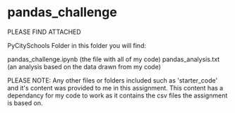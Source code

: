 # pandas_challenge

PLEASE FIND ATTACHED

PyCitySchools Folder
in this folder you will find:

pandas_challenge.ipynb (the file with all of my code)
pandas_analysis.txt (an analysis based on the data drawn from my code)

PLEASE NOTE:
Any other files or folders included such as 'starter_code' and it's content was provided to me in this assignment.
This content has a dependancy for my code to work as it contains the csv files the assignment is based on.
